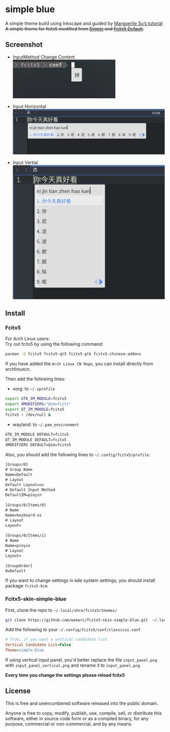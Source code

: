 # simple blue
A simple theme build using Inkscape and guided by [Marguerite Su’s tutorial](https://forum.suse.org.cn/t/fcitx-artwork-fcitx/731/15)</br>
<s> A simple theme for fcitx5 modified from [Simple](https://github.com/iovxw/fcitx5-simple-theme) and [Fcitx5 Default](https://github.com/fcitx/fcitx5).</s>

## Screenshot

- InputMethod Change Content</br>
![Content](screenshot/screenshot-content.png)</br>

- Input Horizontal</br>
![horizontal](screenshot/screenshot-input.png)</br>

- Input Vertial</br>
![vertical](screenshot/screenshot-input-vertical.png)</br>

## Install
### Fcitx5
For Arch Linux users:</br>
Try out fcitx5 by using the following command:
```bash
pacman -S fcitx5 fcitx5-qt5 fcitx5-gtk fcitx5-chinese-addons
```
If you have added the `Arch Linux CN Repo`, you can install directly from archlinuxcn.</br>

Then add the following lines:
- xorg: to `~/.xprofile`

```bash
export GTK_IM_MODULE=fcitx5
export XMODIFIERS="@im=fcitx"
export QT_IM_MODULE=fcitx5
fcitx5 > /dev/null &
```

- wayland: to `~/.pam_environment`

```bash
GTK_IM_MODULE DEFAULT=fcitx5
QT_IM_MODULE DEFAULT=fcitx5
XMODIFIERS DEFAULT=@im=fcitx5
```
Also, you should add the following lines to `~/.config/fcitx5/profile`:
```
[Groups/0]
# Group Name
Name=Default
# Layout
Default Layout=us
# Default Input Method
DefaultIM=pinyin

[Groups/0/Items/0]
# Name
Name=keyboard-us
# Layout
Layout=

[Groups/0/Items/1]
# Name
Name=pinyin
# Layout
Layout=

[GroupOrder]
0=Default
```

If you want to change settings in kde system settings, you should install package `fcitx5-kcm`.

### Fcitx5-skin-simple-blue
First, clone the repo to `~/.local/shre/fcitx5/themes/`

```bash
git clone https://github.com/weearc/fcitx5-skin-simple-blue.git  ~/.local/share/fcitx5/themes/simple-blue
```

Add the following to your `~/.config/fcitx5/conf/classicui.conf`

```ini
# True, if you want a vertical candidate list
Vertical Candidate List=False
Theme=simple-blue
```

If using vertical input panel, you'd better replace the file `input_panel.png` with `input_panel_vertical.png` and rename it to `input_panel.png`

**Every time you change the settings please reload fcitx5**

## License

This is free and unencumbered software released into the public domain.

Anyone is free to copy, modify, publish, use, compile, sell, or distribute this software, either in source code form or as a compiled binary, for any purpose, commercial or non-commercial, and by any means.
